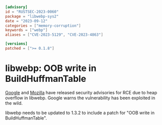 ```toml
[advisory]
id = "RUSTSEC-2023-0060"
package = "libwebp-sys2"
date = "2023-09-12"
categories = ["memory-corruption"]
keywords = ["webp"]
aliases = ["CVE-2023-5129", "CVE-2023-4863"]

[versions]
patched = [">= 0.1.8"]
```

# libwebp: OOB write in BuildHuffmanTable

[Google](https://chromereleases.googleblog.com/2023/09/stable-channel-update-for-desktop_11.html) and [Mozilla](https://www.mozilla.org/en-US/security/advisories/mfsa2023-40/) have released security advisories for RCE due to heap overflow in libwebp. Google warns the vulnerability has been exploited in the wild.

libwebp needs to be updated to 1.3.2 to include a patch for "OOB write in BuildHuffmanTable".
